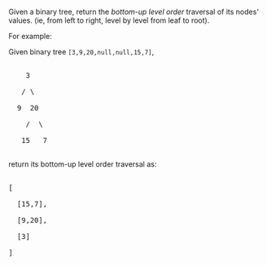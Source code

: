 
Given a binary tree, return the *bottom-up level order* traversal of its nodes' values. (ie, from left to right, level by level from leaf to root).


For example:<br />
Given binary tree `[3,9,20,null,null,15,7]`,<br />
<pre>
    3
   / \
  9  20
    /  \
   15   7
</pre>



return its bottom-up level order traversal as:<br />
<pre>
[
  [15,7],
  [9,20],
  [3]
]
</pre>

